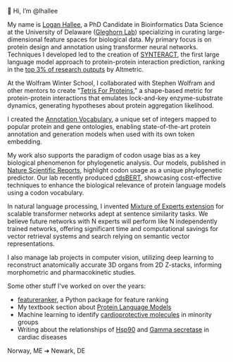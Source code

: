👋 Hi, I’m @lhallee

My name is [Logan Hallee](https://www.linkedin.com/in/logan-hallee/), a PhD Candidate in Bioinformatics Data Science at the University of Delaware ([Gleghorn Lab](https://www.gleghornlab.com/)) specializing in curating large-dimensional feature spaces for biological data. My primary focus is on protein design and annotation using transformer neural networks. Techniques I developed led to the creation of [SYNTERACT](https://huggingface.co/GleghornLab/SYNTERACT), the first large language model approach to protein-protein interaction prediction, ranking in the [top 3% of research outputs](https://www.biorxiv.org/content/10.1101/2023.06.07.544109v1.article-metrics) by Altmetric.

At the Wolfram Winter School, I collaborated with Stephen Wolfram and other mentors to create "[Tetris For Proteins](https://community.wolfram.com/groups/-/m/t/2777595
)," a shape-based metric for protein-protein interactions that emulates lock-and-key enzyme-substrate dynamics, generating hypotheses about protein aggregation likelihood.

I created the [Annotation Vocabulary](https://www.biorxiv.org/content/10.1101/2024.07.30.605924v1.abstract), a unique set of integers mapped to popular protein and gene ontologies, enabling state-of-the-art protein annotation and generation models when used with its own token embedding.

My work also supports the paradigm of codon usage bias as a key biological phenomenon for phylogenetic analysis. Our models, published in [Nature Scientific Reports](https://www.nature.com/articles/s41598-023-28965-7), highlight codon usage as a unique phylogenetic predictor. Our lab recently produced [cdsBERT](https://huggingface.co/GleghornLab/cdsBERT), showcasing cost-effective techniques to enhance the biological relevance of protein language models using a codon vocabulary.

In natural language processing, I invented [Mixture of Experts extension](https://arxiv.org/abs/2401.15713) for scalable transformer networks adept at sentence similarity tasks. We believe future networks with N experts will perform like N independently trained networks, offering significant time and computational savings for vector retrieval systems and search relying on semantic vector representations.

I also manage lab projects in computer vision, utilizing deep learning to reconstruct anatomically accurate 3D organs from 2D Z-stacks, informing morphometric and pharmacokinetic studies.

Some other stuff I've worked on over the years:
- [featureranker](https://github.com/lhallee/featureranker), a Python package for feature ranking
- My textbook section about [Protein Language Models](https://www.researchgate.net/profile/Logan-Hallee/publication/378769504_413_Predicting_Structure_and_Function_of_Biomolecules_Through_Natural_Language_Processing_Tools/links/65e8d39dadc608480a056202/413-Predicting-Structure-and-Function-of-Biomolecules-Through-Natural-Language-Processing-Tools.pdf)
- Machine learning to identify [cardioprotective molecules](https://www.ahajournals.org/doi/abs/10.1161/circ.149.suppl_1.P109) in minority groups
- Writing about the relationships of [Hsp90](https://www.mdpi.com/2075-4426/11/12/1373) and [Gamma secretase](https://www.mdpi.com/2075-4426/11/12/1294) in cardiac diseases

Norway, ME ➔ Newark, DE

<!---
lhallee/lhallee is a ✨ special ✨ repository because its `README.md` (this file) appears on your GitHub profile.
You can click the Preview link to take a look at your changes.
--->
